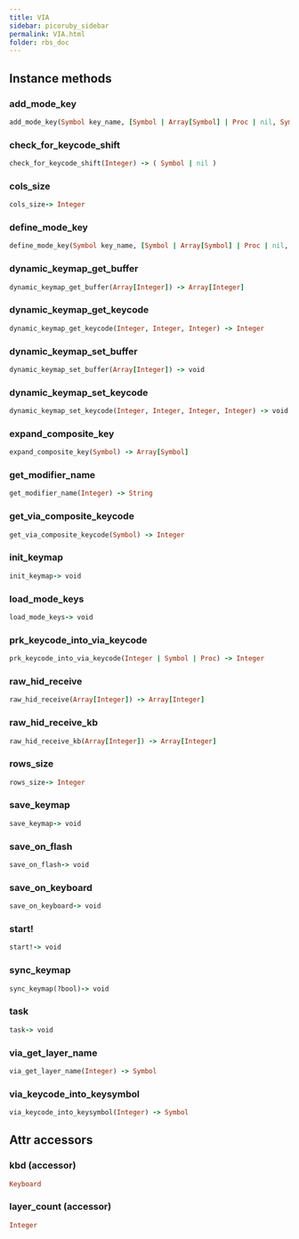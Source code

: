 ```yaml
---
title: VIA
sidebar: picoruby_sidebar
permalink: VIA.html
folder: rbs_doc
---
```

## Instance methods
### add_mode_key

```ruby
add_mode_key(Symbol key_name, [Symbol | Array[Symbol] | Proc | nil, Symbol | Proc | nil, Integer?, Integer?] param) -> void
```
### check_for_keycode_shift

```ruby
check_for_keycode_shift(Integer) -> ( Symbol | nil )
```
### cols_size

```ruby
cols_size-> Integer
```
### define_mode_key

```ruby
define_mode_key(Symbol key_name, [Symbol | Array[Symbol] | Proc | nil, Symbol | Proc | nil, Integer?, Integer?] param) -> void
```
### dynamic_keymap_get_buffer

```ruby
dynamic_keymap_get_buffer(Array[Integer]) -> Array[Integer]
```
### dynamic_keymap_get_keycode

```ruby
dynamic_keymap_get_keycode(Integer, Integer, Integer) -> Integer
```
### dynamic_keymap_set_buffer

```ruby
dynamic_keymap_set_buffer(Array[Integer]) -> void
```
### dynamic_keymap_set_keycode

```ruby
dynamic_keymap_set_keycode(Integer, Integer, Integer, Integer) -> void
```
### expand_composite_key

```ruby
expand_composite_key(Symbol) -> Array[Symbol]
```
### get_modifier_name

```ruby
get_modifier_name(Integer) -> String
```
### get_via_composite_keycode

```ruby
get_via_composite_keycode(Symbol) -> Integer
```
### init_keymap

```ruby
init_keymap-> void
```
### load_mode_keys

```ruby
load_mode_keys-> void
```
### prk_keycode_into_via_keycode

```ruby
prk_keycode_into_via_keycode(Integer | Symbol | Proc) -> Integer
```
### raw_hid_receive

```ruby
raw_hid_receive(Array[Integer]) -> Array[Integer]
```
### raw_hid_receive_kb

```ruby
raw_hid_receive_kb(Array[Integer]) -> Array[Integer]
```
### rows_size

```ruby
rows_size-> Integer
```
### save_keymap

```ruby
save_keymap-> void
```
### save_on_flash

```ruby
save_on_flash-> void
```
### save_on_keyboard

```ruby
save_on_keyboard-> void
```
### start!

```ruby
start!-> void
```
### sync_keymap

```ruby
sync_keymap(?bool)-> void
```
### task

```ruby
task-> void
```
### via_get_layer_name

```ruby
via_get_layer_name(Integer) -> Symbol
```
### via_keycode_into_keysymbol

```ruby
via_keycode_into_keysymbol(Integer) -> Symbol
```
## Attr accessors
### kbd (accessor)
```ruby
Keyboard
```
### layer_count (accessor)
```ruby
Integer
```

